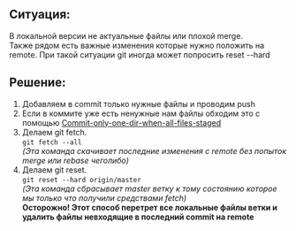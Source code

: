 Ситуация:
-------------
В локальной версии не актуальные файлы или плохой merge.   
Также рядом есть важные изменения которые нужно положить на remote.
При такой ситуации git иногда может попросить reset --hard

Решение:
-------------
1. Добавляем в commit только нужные файлы и проводим push
  1. Если в коммите уже есть ненужные нам файлы обходим это с помощью [Commit-only-one-dir-when-all-files-staged](https://github.com/noon-ehos/memcrab-git-tutorial/blob/master/Commit-only-one-dir-when-all-files-staged.md "memcrab-git-tutorial")
2. Делаем git fetch.   
<code>git fetch --all</code>  
*(Эта команда скачивает последние изменения с remote без попыток merge или rebase чеголибо)*  
3. Делаем git reset.   
<code>git reset --hard origin/master</code>  
*(Эта команда сбрасывает master ветку к тому состоянию которое мы только что получили средствами fetch)*  
**Осторожно! Этот способ перетрет все локальные файлы ветки и удалить файлы невходящие в последний commit на remote**

